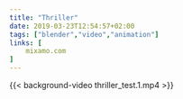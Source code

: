 ```yaml
---
title: "Thriller"
date: 2019-03-23T12:54:57+02:00
tags: ["blender","video","animation"]
links: [
	mixamo.com
]
---
```

{{< background-video thriller_test.1.mp4 >}}
